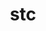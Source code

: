 ---
title: "stc"
layout: cache
categories: [package, develop-2025-05-18]
meta: {"compilers": ["none"], "num_specs": 6, "num_specs_by_stack": {"e4s": 2, "e4s-cray-rhel": 1, "e4s-neoverse-v2": 2, "e4s-oneapi": 1, "root": 6}, "oss": ["rhel8", "ubuntu22.04"], "platforms": ["linux"], "stacks": ["e4s", "e4s-cray-rhel", "e4s-neoverse-v2", "e4s-oneapi", "root"], "targets": ["neoverse_v2", "x86_64_v3"], "versions": ["0.9.0"]}
spec_details: [{"compiler": "none", "hash": "bke52glvjqgdpvwdvecmzhxw7ainxno6", "os": "ubuntu22.04", "platform": "linux", "size": "-", "stacks": ["e4s-oneapi", "root"], "target": "x86_64_v3", "variants": ["build_system=autotools"], "versions": ["0.9.0"]}, {"compiler": "none", "hash": "btjawc3jyrlj5q7ygdwdpgxopu4eiczl", "os": "rhel8", "platform": "linux", "size": "-", "stacks": ["e4s-cray-rhel", "root"], "target": "x86_64_v3", "variants": ["build_system=autotools"], "versions": ["0.9.0"]}, {"compiler": "none", "hash": "cdl6ps4zv6x4w55chda3cyo4cbb33thq", "os": "ubuntu22.04", "platform": "linux", "size": "-", "stacks": ["e4s", "root"], "target": "x86_64_v3", "variants": ["build_system=autotools"], "versions": ["0.9.0"]}, {"compiler": "none", "hash": "errnwesiv5emh3ztqn72vwdr6jbu6fub", "os": "ubuntu22.04", "platform": "linux", "size": "-", "stacks": ["e4s", "root"], "target": "x86_64_v3", "variants": ["build_system=autotools"], "versions": ["0.9.0"]}, {"compiler": "none", "hash": "evcyxhezksgg7zwuo7jo2asjuxyimzqn", "os": "ubuntu22.04", "platform": "linux", "size": "-", "stacks": ["e4s-neoverse-v2", "root"], "target": "neoverse_v2", "variants": ["build_system=autotools"], "versions": ["0.9.0"]}, {"compiler": "none", "hash": "vtnk3jagjbx57zgyf35z6fat37glneyq", "os": "ubuntu22.04", "platform": "linux", "size": "-", "stacks": ["e4s-neoverse-v2", "root"], "target": "neoverse_v2", "variants": ["build_system=autotools"], "versions": ["0.9.0"]}]
---